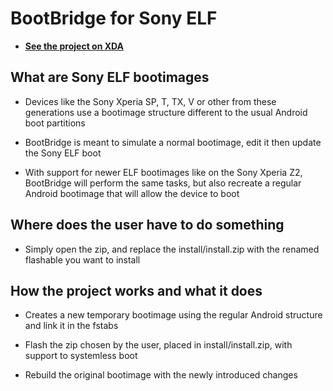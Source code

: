 # BootBridge for Sony ELF
 * <b>[See the project on XDA](http://forum.xda-developers.com/-/-/-t3506883)</b>

## What are Sony ELF bootimages

 * Devices like the Sony Xperia SP,
    T, TX, V or other from these generations
    use a bootimage structure different
    to the usual Android boot partitions

 * BootBridge is meant to simulate
    a normal bootimage, edit it
    then update the Sony ELF boot

 * With support for newer ELF bootimages
    like on the Sony Xperia Z2, BootBridge
    will perform the same tasks, but also
    recreate a regular Android bootimage
    that will allow the device to boot

## Where does the user have to do something

 * Simply open the zip, and replace the
    install/install.zip with the renamed
    flashable you want to install

## How the project works and what it does
 * Creates a new temporary bootimage
    using the regular Android structure
    and link it in the fstabs

 * Flash the zip chosen by the user,
    placed in install/install.zip,
    with support to systemless boot

 * Rebuild the original bootimage
    with the newly introduced changes
